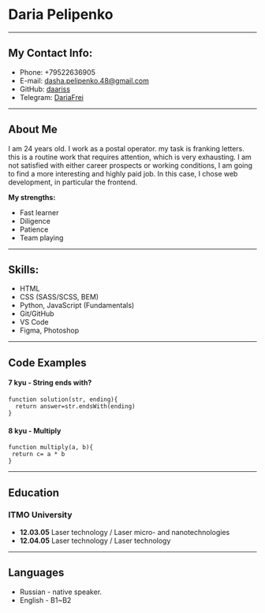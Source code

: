 # Daria Pelipenko
------
## My Contact Info:
+ Phone: +79522636905
+ E-mail: dasha.pelipenko.48@gmail.com
+ GitHub: [daariss](https://github.com/daariss)
+ Telegram: [DariaFrei](https://t.me/DariaFrei)

------
## About Me
I am 24 years old.  I work as a postal operator.  my task is franking letters.  this is a routine work that requires attention, which is very exhausting.  I am not satisfied with either career prospects or working conditions, I am going to find a more interesting and highly paid job.  In this case, I chose web development, in particular the frontend.

**My strengths:**
+ Fast learner
+ Diligence
+ Patience
+ Team playing
---------
## Skills:
+ HTML
+ CSS (SASS/SCSS, BEM)
+ Python, JavaScript (Fundamentals)
+ Git/GitHub
+ VS Code
+ Figma, Photoshop
-------
## Code Examples
#### 7 kyu - String ends with?
```
function solution(str, ending){
  return answer=str.endsWith(ending)
}
```
#### 8 kyu - Multiply
```
function multiply(a, b){
 return c= a * b
}
```
-------
## Education
### ITMO University
+ **12.03.05** Laser technology / Laser micro- and nanotechnologies
+ **12.04.05** Laser technology / Laser technology

----------
## Languages
+ Russian - native speaker.
+ English - B1~B2 

